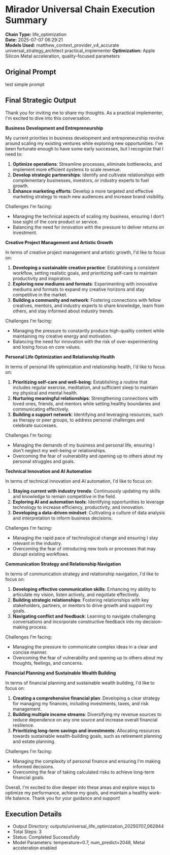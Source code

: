 # Mirador Universal Chain Execution Summary

**Chain Type:** life_optimization  
**Date:** 2025-07-07 06:29:21  
**Models Used:** matthew_context_provider_v4_accurate universal_strategy_architect practical_implementer
**Optimization:** Apple Silicon Metal acceleration, quality-focused parameters

## Original Prompt
test simple prompt

## Final Strategic Output
Thank you for inviting me to share my thoughts. As a practical implementer, I'm excited to dive into this conversation.

**Business Development and Entrepreneurship**

My current priorities in business development and entrepreneurship revolve around scaling my existing ventures while exploring new opportunities. I've been fortunate enough to have some early successes, but I recognize that I need to:

1. **Optimize operations**: Streamline processes, eliminate bottlenecks, and implement more efficient systems to scale revenue.
2. **Develop strategic partnerships**: Identify and cultivate relationships with complementary businesses, investors, or industry experts to fuel growth.
3. **Enhance marketing efforts**: Develop a more targeted and effective marketing strategy to reach new audiences and increase brand visibility.

Challenges I'm facing:

* Managing the technical aspects of scaling my business, ensuring I don't lose sight of the core product or service.
* Balancing the need for innovation with the pressure to deliver returns on investment.

**Creative Project Management and Artistic Growth**

In terms of creative project management and artistic growth, I'd like to focus on:

1. **Developing a sustainable creative practice**: Establishing a consistent workflow, setting realistic goals, and prioritizing self-care to maintain productivity and inspiration.
2. **Exploring new mediums and formats**: Experimenting with innovative mediums and formats to expand my creative horizons and stay competitive in the market.
3. **Building a community and network**: Fostering connections with fellow creatives, mentors, and industry experts to share knowledge, learn from others, and stay informed about industry trends.

Challenges I'm facing:

* Managing the pressure to constantly produce high-quality content while maintaining my creative energy and motivation.
* Balancing the need for innovation with the risk of over-experimenting and losing focus on core values.

**Personal Life Optimization and Relationship Health**

In terms of personal life optimization and relationship health, I'd like to focus on:

1. **Prioritizing self-care and well-being**: Establishing a routine that includes regular exercise, meditation, and sufficient sleep to maintain my physical and mental health.
2. **Nurturing meaningful relationships**: Strengthening connections with loved ones, friends, and mentors while setting healthy boundaries and communicating effectively.
3. **Building a support network**: Identifying and leveraging resources, such as therapy or peer groups, to address personal challenges and celebrate successes.

Challenges I'm facing:

* Managing the demands of my business and personal life, ensuring I don't neglect my well-being or relationships.
* Overcoming the fear of vulnerability and opening up to others about my personal struggles and goals.

**Technical Innovation and AI Automation**

In terms of technical innovation and AI automation, I'd like to focus on:

1. **Staying current with industry trends**: Continuously updating my skills and knowledge to remain competitive in the field.
2. **Exploring AI and automation tools**: Identifying opportunities to leverage technology to increase efficiency, productivity, and innovation.
3. **Developing a data-driven mindset**: Cultivating a culture of data analysis and interpretation to inform business decisions.

Challenges I'm facing:

* Managing the rapid pace of technological change and ensuring I stay relevant in the industry.
* Overcoming the fear of introducing new tools or processes that may disrupt existing workflows.

**Communication Strategy and Relationship Navigation**

In terms of communication strategy and relationship navigation, I'd like to focus on:

1. **Developing effective communication skills**: Enhancing my ability to articulate my vision, listen actively, and negotiate effectively.
2. **Building strategic relationships**: Fostering relationships with key stakeholders, partners, or mentors to drive growth and support my goals.
3. **Navigating conflict and feedback**: Learning to navigate challenging conversations and incorporate constructive feedback into my decision-making process.

Challenges I'm facing:

* Managing the pressure to communicate complex ideas in a clear and concise manner.
* Overcoming the fear of vulnerability and opening up to others about my thoughts, feelings, and concerns.

**Financial Planning and Sustainable Wealth Building**

In terms of financial planning and sustainable wealth building, I'd like to focus on:

1. **Creating a comprehensive financial plan**: Developing a clear strategy for managing my finances, including investments, taxes, and risk management.
2. **Building multiple income streams**: Diversifying my revenue sources to reduce dependence on any one source and increase overall financial resilience.
3. **Prioritizing long-term savings and investments**: Allocating resources towards sustainable wealth-building goals, such as retirement planning and estate planning.

Challenges I'm facing:

* Managing the complexity of personal finance and ensuring I'm making informed decisions.
* Overcoming the fear of taking calculated risks to achieve long-term financial goals.

Overall, I'm excited to dive deeper into these areas and explore ways to optimize my performance, achieve my goals, and maintain a healthy work-life balance. Thank you for your guidance and support!

## Execution Details
- Output Directory: outputs/universal_life_optimization_20250707_062844
- Total Steps: 3
- Status: Completed Successfully
- Model Parameters: temperature=0.7, num_predict=2048, Metal acceleration enabled
